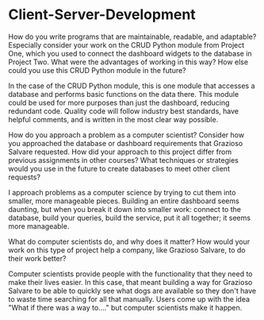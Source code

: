 # Client-Server-Development

How do you write programs that are maintainable, readable, and adaptable? Especially consider your work on the CRUD Python module from Project One, which you used to connect the dashboard widgets to the database in Project Two. What were the advantages of working in this way? How else could you use this CRUD Python module in the future?

In the case of the CRUD Python module, this is one module that accesses a database and performs basic functions on the data there. This module could be used for more purposes than just the dashboard, reducing redundant code. Quality code will follow industry best standards, have helpful comments, and is written in the most clear way possible.

How do you approach a problem as a computer scientist? Consider how you approached the database or dashboard requirements that Grazioso Salvare requested. How did your approach to this project differ from previous assignments in other courses? What techniques or strategies would you use in the future to create databases to meet other client requests?

I approach problems as a computer science by trying to cut them into smaller, more manageable pieces. Building an entire dashboard seems daunting, but when you break it down into smaller work: connect to the database, build your queries, build the service, put it all together; it seems more manageable.

What do computer scientists do, and why does it matter? How would your work on this type of project help a company, like Grazioso Salvare, to do their work better?

Computer scientists provide people with the functionality that they need to make their lives easier. In this case, that meant building a way for Grazioso Salvare to be able to quickly see what dogs are available so they don't have to waste time searching for all that manually. Users come up with the idea "What if there was a way to...." but computer scientists make it happen.
